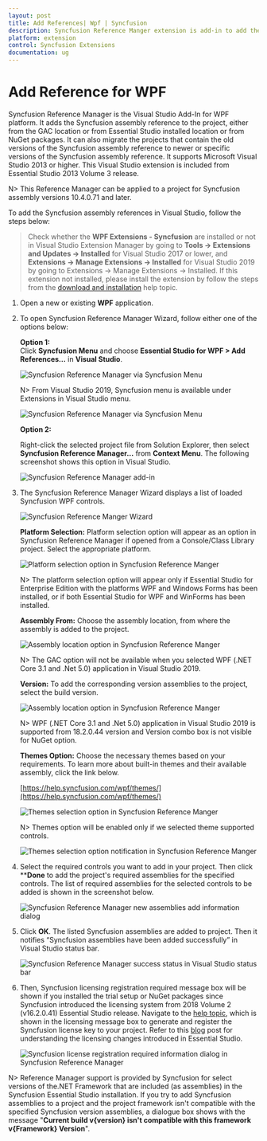 ```yaml
---
layout: post
title: Add References| Wpf | Syncfusion
description: Syncfusion Reference Manger extension is add-in to add the Syncfusion references into the WinForms application
platform: extension
control: Syncfusion Extensions
documentation: ug
---
```


# Add Reference for WPF

Syncfusion Reference Manager is the Visual Studio Add-In for WPF platform. It adds the Syncfusion assembly reference to the project, either from the GAC location or from Essential Studio installed location or from NuGet packages. It can also migrate the projects that contain the old versions of the Syncfusion assembly reference to newer or specific versions of the Syncfusion assembly reference. It supports Microsoft Visual Studio 2013 or higher. This Visual Studio extension is included from Essential Studio 2013 Volume 3 release.

N> This Reference Manager can be applied to a project for Syncfusion assembly versions 10.4.0.71 and later.

To add the Syncfusion assembly references in Visual Studio, follow the steps below:

> Check whether the **WPF Extensions - Syncfusion** are installed or not in Visual Studio Extension Manager by going to **Tools -> Extensions and Updates -> Installed** for Visual Studio 2017 or lower, and **Extensions -> Manage Extensions -> Installed** for Visual Studio 2019 by going to Extensions -> Manage Extensions -> Installed. If this extension not installed, please install the extension by follow the steps from the [download and installation](download-and-installation) help topic.

1. Open a new or existing **WPF** application.

2. To open Syncfusion Reference Manager Wizard, follow either one of the options below:

   **Option 1:**  
   Click **Syncfusion Menu** and choose **Essential Studio for WPF > Add References…** in **Visual Studio**.

   ![Syncfusion Reference Manager via Syncfusion Menu](Syncfusion-Reference-Manger_images/Syncfusion_Menu_AddReference.png)

   N> From Visual Studio 2019, Syncfusion menu is available under Extensions in Visual Studio menu.

   ![Syncfusion Reference Manager via Syncfusion Menu](Syncfusion-Reference-Manger_images/Syncfusion_Menu_AddReference_2019.png)

   **Option 2:**  

   Right-click the selected project file from Solution Explorer, then select **Syncfusion Reference Manager…** from **Context Menu**. The following screenshot shows this option in Visual Studio.   

   ![Syncfusion Reference Manager add-in](Syncfusion-Reference-Manger_images/Syncfusion-Reference-Manger-img1.png)

3. The Syncfusion Reference Manager Wizard displays a list of loaded Syncfusion WPF controls.

   ![Syncfusion Reference Manger Wizard](Syncfusion-Reference-Manger_images/Syncfusion-Reference-Manger-img2.png)

   **Platform Selection:** Platform selection option will appear as an option in Syncfusion Reference Manager if opened from a Console/Class Library project. Select the appropriate platform. 

   ![Platform selection option in Syncfusion Reference Manger](Syncfusion-Reference-Manger_images/Syncfusion-Reference-Manger-img3.png)

   N> The platform selection option will appear only if Essential Studio for Enterprise Edition with the platforms WPF and Windows Forms has been installed, or if both Essential Studio for WPF and WinForms has been installed.

   **Assembly From:** Choose the assembly location, from where the assembly is added to the project.

   ![Assembly location option in Syncfusion Reference Manger](Syncfusion-Reference-Manger_images/Syncfusion-Reference-Manger-img4.png)


   N> The GAC option will not be available when you selected WPF (.NET Core 3.1 and .Net 5.0) application in Visual Studio 2019. 

   **Version:** To add the corresponding version assemblies to the project, select the build version.

   ![Assembly location option in Syncfusion Reference Manger](Syncfusion-Reference-Manger_images/Syncfusion-Reference-Manger1-img4.png)

   N> WPF (.NET Core 3.1 and .Net 5.0) application in Visual Studio 2019 is supported from 18.2.0.44 version and Version combo box is not visible for NuGet option. 

   **Themes Option:** Choose the necessary themes based on your requirements. To learn more about built-in themes and their available assembly, click the link below.

   [https://help.syncfusion.com/wpf/themes/](https://help.syncfusion.com/wpf/themes/)

   ![Themes selection option in Syncfusion Reference Manger](Syncfusion-Reference-Manger_images/Syncfusion-Reference-Manger-img5.png)

   N> Themes option will be enabled only if we selected theme supported controls.

   ![Themes selection option notification in Syncfusion Reference Manger](Syncfusion-Reference-Manger_images/Syncfusion-Reference-Manger-img6.png)


4. Select the required controls you want to add in your project. Then click ****Done** to add the project's required assemblies for the specified controls. The list of required assemblies for the selected controls to be added is shown in the screenshot below.

   ![Syncfusion Reference Manager new assemblies add information dialog](Syncfusion-Reference-Manger_images/Syncfusion-Reference-Manger-img7.png)

5. Click **OK**. The listed Syncfusion assemblies are added to project. Then it notifies “Syncfusion assemblies have been added successfully” in Visual Studio status bar.

   ![Syncfusion Reference Manager success status in Visual Studio status bar](Syncfusion-Reference-Manger_images/Syncfusion-Reference-Manger-img8.png)

6. Then, Syncfusion licensing registration required message box will be shown if you installed the trial setup or NuGet packages since Syncfusion introduced the licensing system from 2018 Volume 2 (v16.2.0.41) Essential Studio release. Navigate to the [help topic](https://help.syncfusion.com/common/essential-studio/licensing/license-key#how-to-generate-syncfusion-license-key), which is shown in the licensing message box to generate and register the Syncfusion license key to your project. Refer to this [blog](https://blog.syncfusion.com/post/Whats-New-in-2018-Volume-2-Licensing-Changes-in-the-1620x-Version-of-Essential-Studio.aspx) post for understanding the licensing changes introduced in Essential Studio.

   ![Syncfusion license registration required information dialog in Syncfusion Reference Manager](Syncfusion-Reference-Manger_images/Syncfusion-Reference-Manger-img9.png)

N>  Reference Manager support is provided by Syncfusion for select versions of the.NET Framework that are included (as assemblies) in the Syncfusion Essential Studio installation. If you try to add Syncfusion assemblies to a project and the project framework isn't compatible with the specified Syncfusion version assemblies, a dialogue box shows with the message "**Current build v{version} isn't compatible with this framework v{Framework} Version**".






